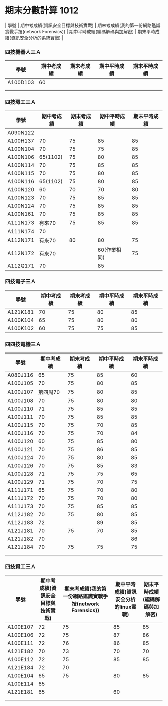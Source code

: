 # 期末分數計算 1012
| 學號 | 期中考成績(資訊安全目標與技術實戰) | 期末考成績(我的第一份網路鑑識實戰手技(network Forensics)) | 期中平時成績(編碼解碼與加解密) | 期末平時成績(資訊安全分析的系統實戰) |

### 四技機器人三Ａ

| 學號 | 期中考成績 | 期末考成績 | 期中平時成績 | 期末平時成績 |
| ---- |  ---- |  ---- |  ---- |  ---- |  
|A100D103 |60||||
| |||||
| |||||
### 四技環工三Ａ
| 學號 | 期中考成績 | 期末考成績 | 期中平時成績 | 期末平時成績 |
| ---- |  ---- |  ---- |  ---- |  ---- |  
|A090N122 |||||
|A100H137 | 70|75|85|85|
|A100N104 | 70|75|75|85|
|A100N106 |65(1102)|75|80|85|
|A100N114 |70|75|85|85|
|A100N115| 70|75|80|85|
|A100N116 |65(1102)|75|80|85|
|A100N120 |60|70|70|80|
|A100N123 | 70|75|85|85|
|A100N124 |70|75|85|85|
|A100N161 |70|75|85|85|
|A111N173   |有來70|75|85|85|
|A111N174 |70||||
|A112N171 |有來70|80|80|75|
|A112N172 |有來70||60(作業相同)|75|
|A112Q171 |70||85||


### 四技電子三Ａ
| 學號 | 期中考成績 | 期末考成績 | 期中平時成績 | 期末平時成績 |
| ---- |  ---- |  ---- |  ---- |  ---- |  
|A121K181|70|75|80|85|
|A100K104 |65|75|80|80|
|A100K102 |60|75|75|85|


### 四四技電機三Ａ
| 學號 | 期中考成績 | 期末考成績 | 期中平時成績 | 期末平時成績 |
| ---- |  ---- |  ---- |  ---- |  ---- |  
|A080J116|65|75|85|60|
|A100J105|70|75|80|85|
|A100J107 |第四周70|75|80|85|
|A100J108 |70|75|80|80|
|A100J110 | 71|75|85|85|
|A100J111 |70|75|85|85|
|A100J115 |70|75|70|85|
|A100J116|70|75|70|84|
|A100J120|60|75|85|80|
|A100J121 |70|75|86|85|
|A100J124|70|75|80|85|
|A100J126 |70|75|85|83|
|A100J128|71|75|75|65|
|A100J129|71|75|70|75|
|A111J171|65|75|70|80|
|A111J172|70|75|70|80|
|A111J173 |70|75|85|85|
|A112J182 |70|75|80|85|
|A112J183 |72||89|85|
|A121J181  |70|75|70|85|
|A121J182|70|||86|
|A121J184 |70|75|75|75|
| |||||
| |||||

### 四技資工三Ａ
| 學號 | 期中考成績(資訊安全目標與技術實戰) | 期末考成績(我的第一份網路鑑識實戰手技(network Forensics)) | 期中平時成績(資訊安全分析的linux實戰) | 期末平時成績(編碼解碼與加解密) |
| ---- |  ---- |  ---- |  ---- |  ---- |  
|A100E107|72|75|85|85|
|A100E106 |72|75|87|86|
|A100E111 |72|76|86|85|
|A121E182 |70| 73|70|70|
|A100E112  |72|75|85|85|
|A121E184 |72|70|||
|A100E104 |65|75|80|85|
|A100E114|65||||
|A121E181|65||60||
| |||||
| |||||



